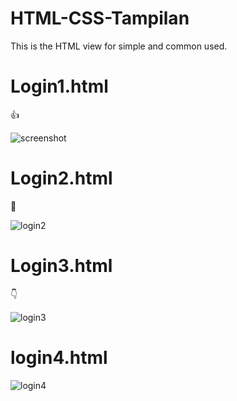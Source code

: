 # HTML-CSS-Tampilan
This is the HTML view for simple and common used.

# Login1.html 

:+1:

![screenshot](https://user-images.githubusercontent.com/71967450/99138823-238e9a80-2666-11eb-8d87-400d34212db9.PNG)

# Login2.html

:muscle:

![login2](https://user-images.githubusercontent.com/71967450/99140389-35773a00-2674-11eb-9d39-455fabfb332d.PNG)

# Login3.html

:point_down:

![login3](https://user-images.githubusercontent.com/71967450/99148490-87db4980-26ba-11eb-8c01-e5155d78cd61.PNG)

# login4.html

![login4](https://user-images.githubusercontent.com/71967450/99148943-67f95500-26bd-11eb-850f-9130c29b239f.PNG)
